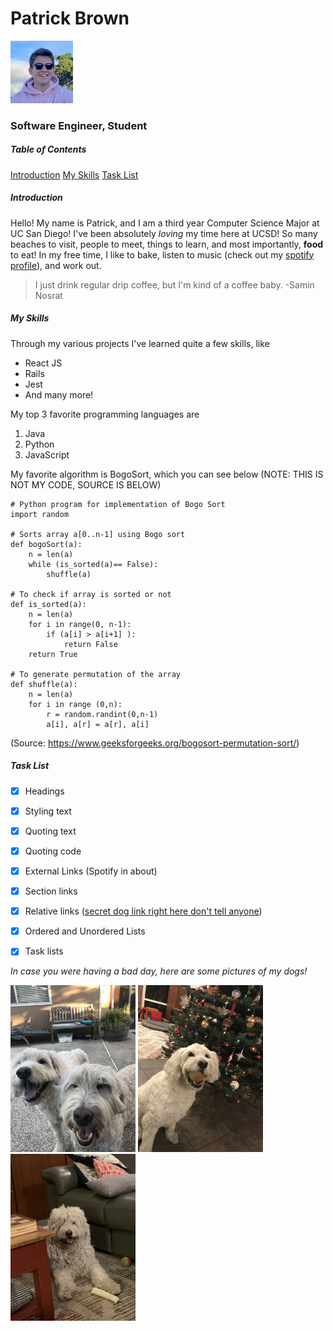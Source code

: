 # Patrick Brown
<img src="images/PatrickPicture3%20copy.png" alt="My Face" width="100" />

### Software Engineer, Student

##### Table of Contents
[Introduction](https://github.com/PatrickBrown1/cse110-lab1/blob/main/index.md#introduction)
[My Skills](https://github.com/PatrickBrown1/cse110-lab1/blob/main/index.md#my-skills)
[Task List](https://github.com/PatrickBrown1/cse110-lab1/blob/main/index.md#task-list)

##### Introduction
Hello! My name is Patrick, and I am a third year Computer Science Major at UC San Diego! I've been absolutely *loving* my time here at UCSD! So many beaches to visit, people to meet, things to learn, and most importantly, **food** to eat! In my free time, I like to bake, listen to music (check out my [spotify profile](https://open.spotify.com/user/226e7cz4cgmyny63rpve67uli?si=97f6a1f657b74d20)), and work out.

> I just drink regular drip coffee, but I'm kind of a coffee baby. -Samin Nosrat


##### My Skills
Through my various projects I've learned quite a few skills, like
- React JS
- Rails
- Jest
- And many more!

My top 3 favorite programming languages are
1. Java
2. Python
3. JavaScript

My favorite algorithm is BogoSort, which you can see below (NOTE: THIS IS NOT MY CODE, SOURCE IS BELOW)
```
# Python program for implementation of Bogo Sort
import random
 
# Sorts array a[0..n-1] using Bogo sort
def bogoSort(a):
    n = len(a)
    while (is_sorted(a)== False):
        shuffle(a)
 
# To check if array is sorted or not
def is_sorted(a):
    n = len(a)
    for i in range(0, n-1):
        if (a[i] > a[i+1] ):
            return False
    return True
 
# To generate permutation of the array
def shuffle(a):
    n = len(a)
    for i in range (0,n):
        r = random.randint(0,n-1)
        a[i], a[r] = a[r], a[i]
```
(Source: https://www.geeksforgeeks.org/bogosort-permutation-sort/)

##### Task List
- [X] Headings
- [X] Styling text
- [X] Quoting text
- [X] Quoting code
- [X] External Links (Spotify in about)
- [X] Section links
- [X] Relative links ([secret dog link right here don't tell anyone](images/dogs/hiddendogpic.JPG))
- [X] Ordered and Unordered Lists
- [X] Task lists




*In case you were having a bad day, here are some pictures of my dogs!*

<img src="images/dogs/dog1.jpg" alt="My dogs" width="200" />
<img src="images/dogs/dog2.jpg" alt="One of my dogs holding a ball" width="200" />
<img src="images/dogs/dog3.jpg" alt="One of my dogs with really long hair" width="200" />
